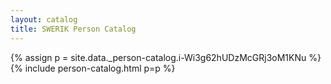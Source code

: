 ```yaml
---
layout: catalog
title: SWERIK Person Catalog
---
```

{% assign p = site.data._person-catalog.i-Wi3g62hUDzMcGRj3oM1KNu %}
{% include person-catalog.html p=p %}

